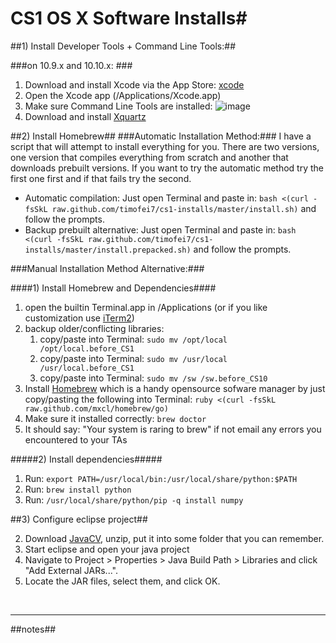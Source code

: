 # CS1 OS X Software Installs#






##1) Install Developer Tools + Command Line Tools:##

###on 10.9.x and 10.10.x: ###



1. Download and install Xcode via the App Store: [xcode](http://itunes.apple.com/us/app/xcode)
2. Open the Xcode app (/Applications/Xcode.app)
3. Make sure Command Line Tools are installed:
![image](https://raw.github.com/timofei7/cs1-installs/master/images/xcode-select.png)
5. Download and install [Xquartz](http://xquartz.macosforge.org/)


##2) Install Homebrew##
###Automatic Installation Method:###
I have a script that will attempt to install everything for you.  There are two versions, one version that compiles everything from scratch and another that downloads prebuilt versions.  If you want to try the automatic method try the first one first and if that fails try the second.
 
* Automatic compilation: Just open Terminal and paste in: `bash <(curl -fsSkL raw.github.com/timofei7/cs1-installs/master/install.sh)` and follow the prompts. 
* Backup prebuilt alternative: Just open Terminal and paste in:  `bash <(curl -fsSkL raw.github.com/timofei7/cs1-installs/master/install.prepacked.sh)` and follow the prompts.


###Manual Installation Method Alternative:###

####1) Install Homebrew and Dependencies####
1. open the builtin Terminal.app in /Applications (or if you like customization use [iTerm2](http://www.iterm2.com/))
2. backup older/conflicting libraries:
	1. copy/paste into Terminal: `sudo mv /opt/local /opt/local.before_CS1` 
	2. copy/paste into Terminal: `sudo mv /usr/local /usr/local.before_CS1`
	3. copy/paste into Terminal: `sudo mv /sw /sw.before_CS10`
3. Install [Homebrew](http://mxcl.github.com/homebrew/) which is a handy opensource sofware manager by just copy/pasting the following into Terminal:  `ruby <(curl -fsSkL raw.github.com/mxcl/homebrew/go)`
4. Make sure it installed correctly: `brew doctor`
5. It should say: "Your system is raring to brew" if not email any errors you encountered to your TAs

#####2) Install dependencies#####

1. Run: `export PATH=/usr/local/bin:/usr/local/share/python:$PATH`
2. Run: `brew install python`
3. Run: `/usr/local/share/python/pip -q install numpy`


##3) Configure eclipse project##

2. Download [JavaCV](http://javacv.googlecode.com/files/javacv-0.2-bin.zip), unzip, put it into some folder that you can remember.
3. Start eclipse and open your java project
4. Navigate to Project > Properties > Java Build Path > Libraries and click "Add External JARs...".
4. Locate the JAR files, select them, and click OK.

<br>
<hr>

##notes##












